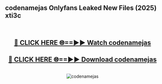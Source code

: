 <h2>codenamejas Onlyfans Leaked New Files (2025) xti3c</h2>
<br>
<div align="center">
<h2><a href="https://mediafiles.top/codenamejas&ref=git" rel="nofollow">🔴 CLICK HERE 🌐==►► Watch codenamejas</a></h2>
<h2><a href="https://mediafiles.top/codenamejas&ref=git" rel="nofollow">🔴 CLICK HERE 🌐==►► Download codenamejas</a></h2>
<br>
<a href="https://mediafiles.top/codenamejas&ref=git" rel="nofollow" data-target="animated-image.originalLink"><img src="https://i.ibb.co.com/xMMVF88/686577567.gif" alt="codenamejas" style="max-width: 100%; display: inline-block;" data-target="animated-image.originalImage"></a>
</div>
<br>
<br>